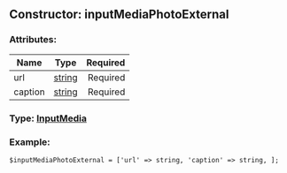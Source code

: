 ## Constructor: inputMediaPhotoExternal  

### Attributes:

| Name     |    Type       | Required |
|----------|:-------------:|---------:|
|url|[string](../types/string.md) | Required|
|caption|[string](../types/string.md) | Required|


### Type: [InputMedia](../types/InputMedia.md)

### Example:


```
$inputMediaPhotoExternal = ['url' => string, 'caption' => string, ];
```